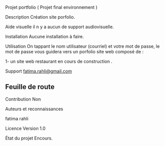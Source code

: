Projet portfolio ( Projet final environnement )

Description
Création site porfolio.



Aide visuelle
il n y a aucun de support audiovisuelle.


Installation
Aucune installation à faire.


Utilisation
On tappant le nom utilisateur (courriel) et votre mot de passe, le mot de passe vous guidera vers un porfolio site web composé de :

1- un site web restaurant en cours de construction .



Support
fatima.rahli@gmail.com


Feuille de route
----


Contribution
Non


Auteurs et reconnaissances

fatima rahli



Licence
Version 1.0



État du projet
Encours.